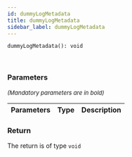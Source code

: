 ```yaml
---
id: dummyLogMetadata
title: dummyLogMetadata
sidebar_label: dummyLogMetadata
---
```


```tsx
dummyLogMetadata(): void
```
<br/>



### Parameters

<font size="2"><i>(Mandatory parameters are in bold)</i></font>

| Parameters | Type | Description |
| --------- | ---- | ----------- |


### Return



The return is of type <code>void</code>
